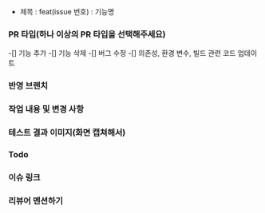 - 제목 : feat(issue 번호) : 기능명

### PR 타입(하나 이상의 PR 타입을 선택해주세요)
-[] 기능 추가
-[] 기능 삭제
-[] 버그 수정
-[] 의존성, 환경 변수, 빌드 관련 코드 업데이트

### 반영 브랜치

### 작업 내용 및 변경 사항

### 테스트 결과 이미지(화면 캡쳐해서)

### Todo

### 이슈 링크

### 리뷰어 멘션하기
